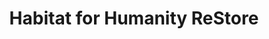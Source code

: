 ---
title: "Habitat for Humanity ReStore"
url: /west-branch/habitat-for-humanity-restore/
shop: Gebrauchtwaren
---